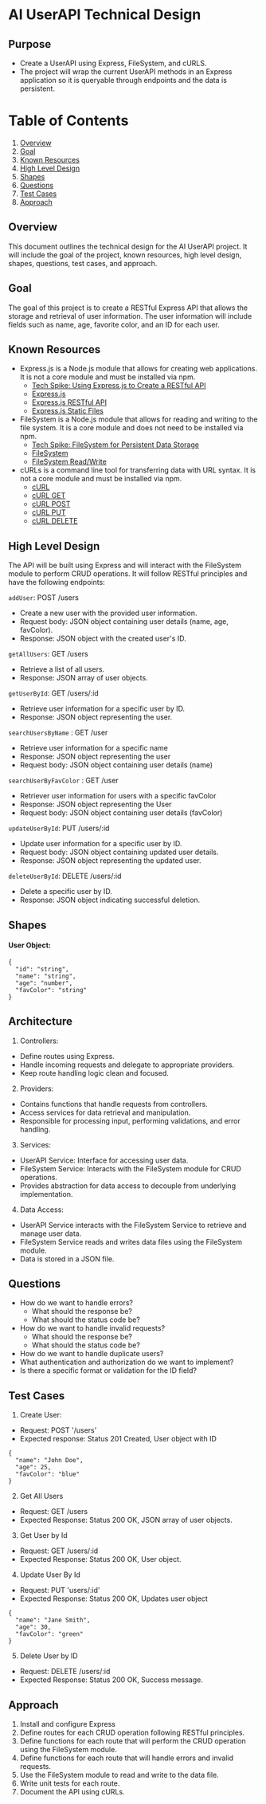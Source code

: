 # AI UserAPI Technical Design

## Purpose
* Create a UserAPI using Express, FileSystem, and cURLS.
* The project will wrap the current UserAPI methods in an Express application so it is queryable through endpoints and the data is persistent.

# Table of Contents
1. [Overview](#overview)
2. [Goal](#goal)
3. [Known Resources](#known-resources)
4. [High Level Design](#high-level-design)
5. [Shapes](#shapes)
6. [Questions](#questions)
7. [Test Cases](#test-cases)
8. [Approach](#approach)

## Overview
This document outlines the technical design for the AI UserAPI project. It will include the goal of the project, known resources, high level design, shapes, questions, test cases, and approach.

## Goal
The goal of this project is to create a RESTful Express API that allows the storage and retrieval of user information. The user information will include fields such as name, age, favorite color, and an ID for each user.

## Known Resources
* Express.js is a Node.js module that allows for creating web applications. It is not a core module and must be installed via npm.
  * [Tech Spike: Using Express.js to Create a RESTful API](./tech_spike_express.md)
  * [Express.js](https://expressjs.com/)
  * [Express.js RESTful API](https://expressjs.com/en/starter/examples.html)
  * [Express.js Static Files](https://expressjs.com/en/starter/static-files.html)
* FileSystem is a Node.js module that allows for reading and writing to the file system. It is a core module and does not need to be installed via npm.
  * [Tech Spike: FileSystem for Persistent Data Storage](./tech_spike_fs.md)
  * [FileSystem](https://nodejs.org/api/fs.html)
  * [FileSystem Read/Write](https://nodejs.org/api/fs.html#fs_fs_readfile_path_options_callback)
* cURLs is a command line tool for transferring data with URL syntax. It is not a core module and must be installed via npm.
  * [cURL](https://curl.haxx.se/)
  * [cURL GET](https://curl.haxx.se/docs/manpage.html#-g)
  * [cURL POST](https://curl.haxx.se/docs/manpage.html#-d)
  * [cURL PUT](https://curl.haxx.se/docs/manpage.html#-T)
  * [cURL DELETE](https://curl.haxx.se/docs/manpage.html#-X)

## High Level Design
The API will be built using Express and will interact with the FileSystem module to perform CRUD operations. It will follow RESTful principles and have the following endpoints:

`addUser`: POST /users
* Create a new user with the provided user information.
* Request body: JSON object containing user details (name, age, favColor).
* Response: JSON object with the created user's ID.

`getAllUsers`: GET /users
* Retrieve a list of all users.
* Response: JSON array of user objects.

`getUserById`: GET /users/:id
* Retrieve user information for a specific user by ID.
* Response: JSON object representing the user.

`searchUsersByName` : GET /user
* Retrieve user information for a specific name
* Response: JSON object representing the user
* Request body: JSON object containing user details (name)

`searchUserByFavColor` : GET /user
* Retriever user information for users with a specific favColor
* Response: JSON object representing the User
* Request body: JSON object containing user details (favColor)

`updateUserById`: PUT /users/:id
* Update user information for a specific user by ID.
* Request body: JSON object containing updated user details.
* Response: JSON object representing the updated user.

`deleteUserById`: DELETE /users/:id
* Delete a specific user by ID.
* Response: JSON object indicating successful deletion.

## Shapes
#### User Object:
```
{
  "id": "string",
  "name": "string",
  "age": "number",
  "favColor": "string"
}

```

## Architecture
1. Controllers:
  * Define routes using Express.
  * Handle incoming requests and delegate to appropriate providers.
  * Keep route handling logic clean and focused.
2. Providers:
  * Contains functions that handle requests from controllers.
  * Access services for data retrieval and manipulation.
  * Responsible for processing input, performing validations, and error handling.
3. Services:
  * UserAPI Service: Interface for accessing user data.
  * FileSystem Service: Interacts with the FileSystem module for CRUD operations.
  * Provides abstraction for data access to decouple from underlying implementation.
4. Data Access:
  * UserAPI Service interacts with the FileSystem Service to retrieve and manage user data.
  * FileSystem Service reads and writes data files using the FileSystem module.
  * Data is stored in a JSON file.

## Questions
* How do we want to handle errors?
  * What should the response be?
  * What should the status code be?
* How do we want to handle invalid requests?
  * What should the response be?
  * What should the status code be?
* How do we want to handle duplicate users?
* What authentication and authorization do we want to implement?
* Is there a specific format or validation for the ID field?

## Test Cases
1. Create User: 
* Request: POST '/users'
* Expected response: Status 201 Created, User object with ID
```
{
  "name": "John Doe",
  "age": 25,
  "favColor": "blue"
}
```
2. Get All Users
* Request: GET /users
* Expected Response: Status 200 OK, JSON array of user objects.

3. Get User by Id
* Request: GET /users/:id
* Expected Response: Status 200 OK, User object.

4. Update User By Id
* Request: PUT 'users/:id'
* Expected Response: Status 200 OK, Updates user object
```
{
  "name": "Jane Smith",
  "age": 30,
  "favColor": "green"
}
```
5. Delete User by ID
* Request: DELETE /users/:id
* Expected Response: Status 200 OK, Success message.


## Approach
1. Install and configure Express
2. Define routes for each CRUD operation following RESTful principles.
3. Define functions for each route that will perform the CRUD operation using the FileSystem module.
4. Define functions for each route that will handle errors and invalid requests.
5. Use the FileSystem module to read and write to the data file.
6. Write unit tests for each route.
7. Document the API using cURLs.
